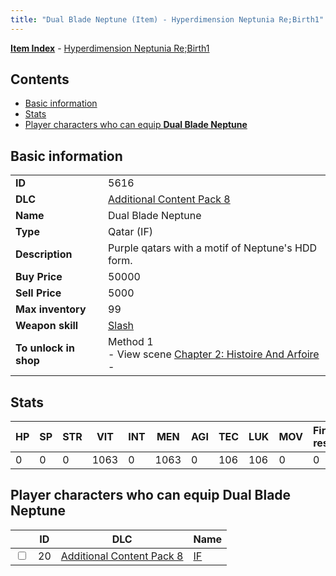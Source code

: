 ```yaml
---
title: "Dual Blade Neptune (Item) - Hyperdimension Neptunia Re;Birth1"
---
```


[**Item Index**](/neptunia/rb1/item/index.html) - [Hyperdimension Neptunia Re;Birth1](/neptunia/rb1)

## Contents

- [Basic information](#basic-information)
- [Stats](#stats)
- [Player characters who can equip **Dual Blade Neptune**](#player-characters-who-can-equip-dual-blade-neptune)

## Basic information

|   |   |
| -- | -- |
| **ID** | 5616 |
| **DLC** | [Additional Content Pack 8](/neptunia/rb1/dlc/17-pack8.html) |
| **Name** | Dual Blade Neptune |
| **Type** | Qatar (IF) |
| **Description** | Purple qatars with a motif of Neptune's HDD form. |
| **Buy Price** | 50000 |
| **Sell Price** | 5000 |
| **Max inventory** | 99 |
| **Weapon skill** | [Slash](/neptunia/rb1/skill/17-3202-slash.html) |
| **To unlock in shop** | Method 1<br />- View scene [Chapter 2: Histoire And Arfoire](/neptunia/rb1/scene/1-201-chapter-2-histoire-and-arfoire.html)<br />-  |


## Stats

| HP | SP | STR | VIT | INT | MEN | AGI | TEC | LUK | MOV | Fire res. | Ice res. | Wind res. | Lightning res. |
| -- | -- | --- | --- | --- | --- | --- | --- | --- | --- | --------- | -------- | --------- | -------------- |
| 0 | 0 | 0 | 1063 | 0 | 1063 | 0 | 106 | 106 | 0 | 0 | 0 | 0 | 0 |


## Player characters who can equip **Dual Blade Neptune**

|    | ID | DLC | Name |
| -- | -- | --- | ---- |
| <input type="checkbox" id="rb1-player-17-20" class="trackbox" /> | 20 | [Additional Content Pack 8](/neptunia/rb1/dlc/17-pack8.html) | [IF](/neptunia/rb1/player/17-20-if.html) |
